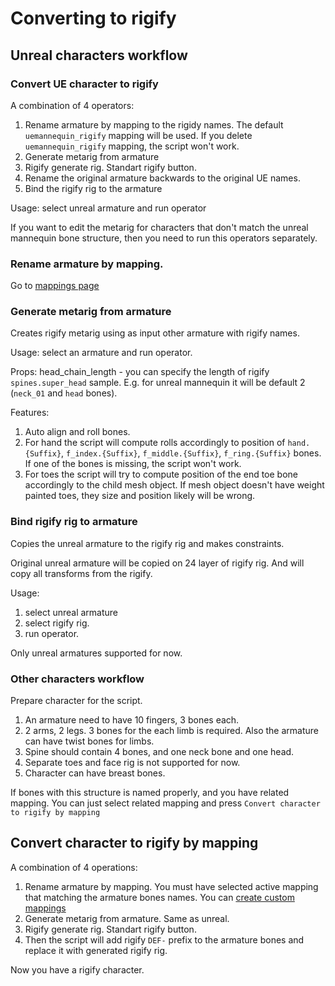 # Converting to rigify

## Unreal characters workflow
### Convert UE character to rigify

A combination of 4 operators:

1. Rename armature by mapping to the rigidy names. The default `uemannequin_rigify` mapping will be used. If you delete `uemannequin_rigify` mapping, the script won't work. 
2. Generate metarig from armature
3. Rigify generate rig. Standart rigify button. 
4. Rename the original armature backwards to the original UE names.
5. Bind the rigify rig to the armature

Usage: select unreal armature and run operator

If you want to edit the metarig for characters that don't match the unreal mannequin bone structure, then you need to run this operators separately.

### Rename armature by mapping. 
Go to [mappings page](./mappings.md)

### Generate metarig from armature

Creates rigify metarig using as input other armature with rigify names.

Usage: select an armature and run operator. 

Props: 
head_chain_length - you can specify the length of rigify `spines.super_head` sample. E.g. for unreal mannequin it will be default 2 (`neck_01` and `head` bones).

Features: 
1. Auto align and roll bones. 
2. For hand the script will compute rolls accordingly to position of `hand.{Suffix}`, `f_index.{Suffix}`, `f_middle.{Suffix}`, `f_ring.{Suffix}` bones. 
If one of the bones is missing, the script won't work.
3. For toes the script will try to compute position of the end toe bone accordingly to the child mesh object.
If mesh object doesn't have weight painted toes, they size and position likely will be wrong. 

### Bind rigify rig to armature

Copies the unreal armature to the rigify rig and makes constraints. 

Original unreal armature will be copied on 24 layer of rigify rig. And will copy all transforms from the rigify.

Usage: 
1. select unreal armature
2. select rigify rig.
3. run operator. 

Only unreal armatures supported for now.

### Other characters workflow

Prepare character for the script. 

1. An armature need to have 10 fingers, 3 bones each. 
2. 2 arms, 2 legs. 3 bones for the each limb is required. Also the armature can have twist bones for limbs.
3. Spine should contain 4 bones, and one neck bone and one head. 
4. Separate toes and face rig is not supported for now. 
5. Character can have breast bones.

If bones with this structure is named properly, and you have related mapping. You can just select related mapping and press `Convert character to rigify by mapping`

## Convert character to rigify by mapping

A combination of 4 operations:

1. Rename armature by mapping. You must have selected active mapping that matching the armature bones names. You can [create custom mappings](./mappings.md)
2. Generate metarig from armature. Same as unreal.
3. Rigify generate rig. Standart rigify button. 
4. Then the script will add rigify `DEF-` prefix to the armature bones and replace it with generated rigify rig. 

Now you have a rigify character. 
